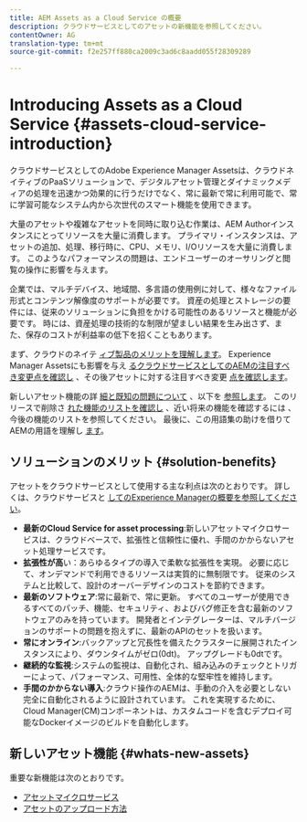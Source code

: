 ```yaml
---
title: AEM Assets as a Cloud Service の概要
description: クラウドサービスとしてのアセットの新機能を参照してください。
contentOwner: AG
translation-type: tm+mt
source-git-commit: f2e257ff880ca2009c3ad6c8aadd055f28309289

---
```



# Introducing Assets as a Cloud Service {#assets-cloud-service-introduction}

<!-- Need review information from gklebus -->

クラウドサービスとしてのAdobe Experience Manager Assetsは、クラウドネイティブのPaaSソリューションで、デジタルアセット管理とダイナミックメディアの処理を迅速かつ効果的に行うだけでなく、常に最新で常に利用可能で、常に学習可能なシステム内から次世代のスマート機能を使用できます。

大量のアセットや複雑なアセットを同時に取り込む作業は、AEM Authorインスタンスにとってリソースを大量に消費します。 プライマリ・インスタンスは、アセットの追加、処理、移行時に、CPU、メモリ、I/Oリソースを大量に消費します。 このようなパフォーマンスの問題は、エンドユーザーのオーサリングと閲覧の操作に影響を与えます。

企業では、マルチデバイス、地域間、多言語の使用例に対して、様々なファイル形式とコンテンツ解像度のサポートが必要です。 資産の処理とストレージの要件には、従来のソリューションに負担をかける可能性のあるリソースと機能が必要です。 時には、資産処理の技術的な制限が望ましい結果を生み出さず、また、保存のコストが利益率の低下を招くこともあります。

まず、クラウドのネイテ [ィブ製品のメリットを理解します](#solution-benefits)。 Experience Manager Assetsにも影響を与え [るクラウドサービスとしてのAEMの注目すべき変更点を確認し](/help/release-notes/aem-cloud-changes.md) 、その後アセットに対する注目すべき変更 [点を確認します](/help/assets/assets-cloud-changes.md)。

新しいアセット機能の詳 [細と既知の問題について](#whats-new-assets) 、以下を [参照します](/help/release-notes/known-issues.md)。 このリリースで削除さ [れた機能のリストを確認し](/help/release-notes/deprecated-removed-features.md) 、近い将来の機能を確認するには [](/help/release-notes/known-issues.md#upcoming-assets-capabilities) 、今後の機能のリストを参照してください。 最後に、この用語集の助けを借りてAEMの用語を理解し [ます](/help/overview/terminology.md)。

## ソリューションのメリット {#solution-benefits}

アセットをクラウドサービスとして使用する主な利点は次のとおりです。 詳しくは、クラウドサービスと [してのExperience Managerの概要を参照してください](/help/overview/introduction.md)。

* **最新のCloud Service for asset processing**:新しいアセットマイクロサービスは、クラウドベースで、拡張性と信頼性に優れ、手間のかからないアセット処理サービスです。
* **拡張性が高**&#x200B;い：あらゆるタイプの導入で柔軟な拡張性を実現。 必要に応じて、オンデマンドで利用できるリソースは実質的に無制限です。 従来のシステムと比較して、設計のオーバーデザインのコストを節約できます。
* **最新のソフトウェア**:常に最新で、常に更新。 すべてのユーザーが使用できるすべてのパッチ、機能、セキュリティ、およびバグ修正を含む最新のソフトウェアのみを持っています。 開発者とインテグレーターは、マルチバージョンのサポートの問題を抱えずに、最新のAPIのセットを扱います。
* **常にオンライン**:バックアップと冗長性を備えたクラスターに展開されたインスタンスにより、ダウンタイムがゼロ(0dt)。 アップグレードも0dtです。
* **継続的な監視**:システムの監視は、自動化され、組み込みのチェックとトリガーによって、パフォーマンス、可用性、全体的な堅牢性を維持します。
* **手間のかからない導入**:クラウド操作のAEMは、手動の介入を必要としない完全に自動化されるように設計されています。 これを実現するために、Cloud Manager(CM)コンポーネントは、カスタムコードを含むデプロイ可能なDockerイメージのビルドを自動化します。

## 新しいアセット機能 {#whats-new-assets}

重要な新機能は次のとおりです。

* [アセットマイクロサービス](/help/assets/asset-microservices-overview.md)
* [アセットのアップロード方法](/help/assets/add-assets.md)
